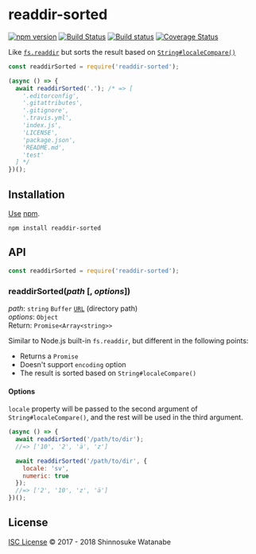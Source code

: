 # readdir-sorted

[![npm version](https://img.shields.io/npm/v/readdir-sorted.svg)](https://www.npmjs.com/package/readdir-sorted)
[![Build Status](https://travis-ci.org/shinnn/readdir-sorted.svg?branch=master)](https://travis-ci.org/shinnn/readdir-sorted)
[![Build status](https://ci.appveyor.com/api/projects/status/k0xmvwm4bc1qn4nl/branch/master?svg=true)](https://ci.appveyor.com/project/ShinnosukeWatanabe/readdir-sorted/branch/master)
[![Coverage Status](https://img.shields.io/coveralls/shinnn/readdir-sorted.svg)](https://coveralls.io/github/shinnn/readdir-sorted?branch=master)

Like [`fs.readdir`](https://nodejs.org/api/fs.html#fs_fs_readdir_path_options_callback) but sorts the result based on [`String#localeCompare()`](https://developer.mozilla.org/en/docs/Web/JavaScript/Reference/Global_Objects/String/localeCompare)

```javascript
const readdirSorted = require('readdir-sorted');

(async () => {
  await readdirSorted('.'); /* => [
    '.editorconfig',
    '.gitattributes',
    '.gitignore',
    '.travis.yml',
    'index.js',
    'LICENSE',
    'package.json',
    'README.md',
    'test'
  ] */
})();
```

## Installation

[Use](https://docs.npmjs.com/cli/install) [npm](https://docs.npmjs.com/getting-started/what-is-npm).

```
npm install readdir-sorted
```

## API

```javascript
const readdirSorted = require('readdir-sorted');
```

### readdirSorted(*path* [, *options*])

*path*: `string` `Buffer` [`URL`](https://nodejs.org/api/url.html#url_class_url) (directory path)  
*options*: `Object`  
Return: `Promise<Array<string>>`

Similar to Node.js built-in `fs.readdir`, but different in the following points:

* Returns a `Promise`
* Doesn't support `encoding` option
* The result is sorted based on `String#localeCompare()`

#### Options

`locale` property will be passed to the second argument of `String#localeCompare()`, and the rest will be used in the third argument.

```javascript
(async () => {
  await readdirSorted('/path/to/dir');
  //=> ['10', '2', 'ä', 'z']

  await readdirSorted('/path/to/dir', {
    locale: 'sv',
    numeric: true
  });
  //=> ['2', '10', 'z', 'ä']
})();
```

## License

[ISC License](./LICENSE) © 2017 - 2018 Shinnosuke Watanabe
